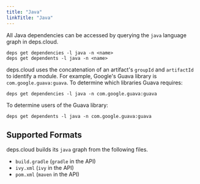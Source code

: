 ```yaml
---
title: "Java"
linkTitle: "Java"
---
```


All Java dependencies can be accessed by querying the `java` language graph in deps.cloud.

```shell script
deps get dependencies -l java -n <name>
deps get dependents -l java -n <name>
```

deps.cloud uses the concatenation of an artifact's `groupId` and `artifactId` to identify a module.
For example, Google's Guava library is `com.google.guava:guava`.
To determine which libraries Guava requires:

```shell script
deps get dependencies -l java -n com.google.guava:guava
```

To determine users of the Guava library:

```shell script
deps get dependents -l java -n com.google.guava:guava
```

## Supported Formats

deps.cloud builds its `java` graph from the following files.

* `build.gradle` (`gradle` in the API)
* `ivy.xml` (`ivy` in the API)
* `pom.xml` (`maven` in the API)
